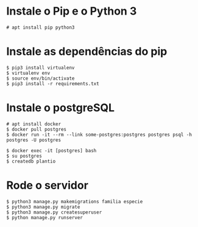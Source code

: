 # Instale o Pip e o Python 3

    # apt install pip python3
	
# Instale as dependências do pip

    $ pip3 install virtualenv
    $ virtualenv env
    $ source env/bin/activate
    $ pip3 install -r requirements.txt

# Instale o postgreSQL

    # apt install docker
    $ docker pull postgres
    $ docker run -it --rm --link some-postgres:postgres postgres psql -h postgres -U postgres
    
    $ docker exec -it [postgres] bash
    $ su postgres
    $ createdb plantio

# Rode o servidor

    $ python3 manage.py makemigrations familia especie
    $ python3 manage.py migrate
    $ python3 manage.py createsuperuser
    $ python manage.py runserver
